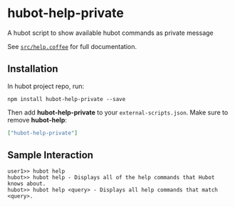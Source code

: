 # hubot-help-private

A hubot script to show available hubot commands as private message

See [`src/help.coffee`](src/help.coffee) for full documentation.

## Installation

In hubot project repo, run:

`npm install hubot-help-private --save`

Then add **hubot-help-private** to your `external-scripts.json`. Make sure to remove **hubot-help**:

```json
["hubot-help-private"]
```

## Sample Interaction

```
user1>> hubot help
hubot>> hubot help - Displays all of the help commands that Hubot knows about.
hubot>> hubot help <query> - Displays all help commands that match <query>.

```
